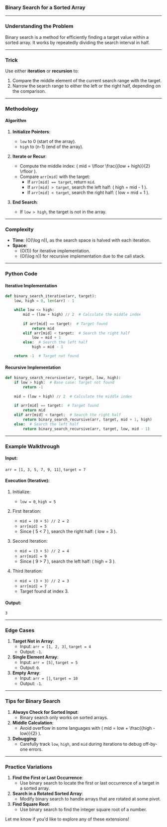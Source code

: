 ### **Binary Search for a Sorted Array**

---

### **Understanding the Problem**
Binary search is a method for efficiently finding a target value within a sorted array. It works by repeatedly dividing the search interval in half.

---

### **Trick**
Use either **iteration** or **recursion** to:
1. Compare the middle element of the current search range with the target.
2. Narrow the search range to either the left or the right half, depending on the comparison.

---

### **Methodology**

#### **Algorithm**
1. **Initialize Pointers**:
   - `low` to 0 (start of the array).
   - `high` to \(n-1\) (end of the array).

2. **Iterate or Recur**:
   - Compute the middle index: \( mid = \lfloor \frac{{low + high}}{2} \rfloor \).
   - Compare `arr[mid]` with the target:
     - If `arr[mid] == target`, return `mid`.
     - If `arr[mid] > target`, search the left half: \( high = mid - 1 \).
     - If `arr[mid] < target`, search the right half: \( low = mid + 1 \).

3. **End Search**:
   - If `low > high`, the target is not in the array.

---

### **Complexity**
- **Time**: \(O(\log n)\), as the search space is halved with each iteration.
- **Space**:
  - \(O(1)\) for iterative implementation.
  - \(O(\log n)\) for recursive implementation due to the call stack.

---

### **Python Code**

#### **Iterative Implementation**
```python
def binary_search_iterative(arr, target):
    low, high = 0, len(arr) - 1

    while low <= high:
        mid = (low + high) // 2  # Calculate the middle index
        
        if arr[mid] == target:  # Target found
            return mid
        elif arr[mid] < target:  # Search the right half
            low = mid + 1
        else:  # Search the left half
            high = mid - 1

    return -1  # Target not found
```

#### **Recursive Implementation**
```python
def binary_search_recursive(arr, target, low, high):
    if low > high:  # Base case: Target not found
        return -1
    
    mid = (low + high) // 2  # Calculate the middle index
    
    if arr[mid] == target:  # Target found
        return mid
    elif arr[mid] < target:  # Search the right half
        return binary_search_recursive(arr, target, mid + 1, high)
    else:  # Search the left half
        return binary_search_recursive(arr, target, low, mid - 1)
```

---

### **Example Walkthrough**

#### **Input**:
`arr = [1, 3, 5, 7, 9, 11]`, `target = 7`

#### **Execution (Iterative)**:
1. Initialize:
   - `low = 0`, `high = 5`

2. First Iteration:
   - `mid = (0 + 5) // 2 = 2`
   - `arr[mid] = 5`
   - Since \( 5 < 7 \), search the right half: \( low = 3 \).

3. Second Iteration:
   - `mid = (3 + 5) // 2 = 4`
   - `arr[mid] = 9`
   - Since \( 9 > 7 \), search the left half: \( high = 3 \).

4. Third Iteration:
   - `mid = (3 + 3) // 2 = 3`
   - `arr[mid] = 7`
   - Target found at index 3.

#### **Output**:
`3`

---

### **Edge Cases**
1. **Target Not in Array**:
   - Input: `arr = [1, 2, 3]`, `target = 4`
   - Output: `-1`.
2. **Single Element Array**:
   - Input: `arr = [5]`, `target = 5`
   - Output: `0`.
3. **Empty Array**:
   - Input: `arr = []`, `target = 10`
   - Output: `-1`.

---

### **Tips for Binary Search**
1. **Always Check for Sorted Input**:
   - Binary search only works on sorted arrays.
2. **Middle Calculation**:
   - Avoid overflow in some languages with \( mid = low + \frac{{high - low}}{2} \).
3. **Debugging**:
   - Carefully track `low`, `high`, and `mid` during iterations to debug off-by-one errors.

---

### **Practice Variations**
1. **Find the First or Last Occurrence**:
   - Use binary search to locate the first or last occurrence of a target in a sorted array.
2. **Search in a Rotated Sorted Array**:
   - Modify binary search to handle arrays that are rotated at some pivot.
3. **Find Square Root**:
   - Use binary search to find the integer square root of a number.

Let me know if you'd like to explore any of these extensions!